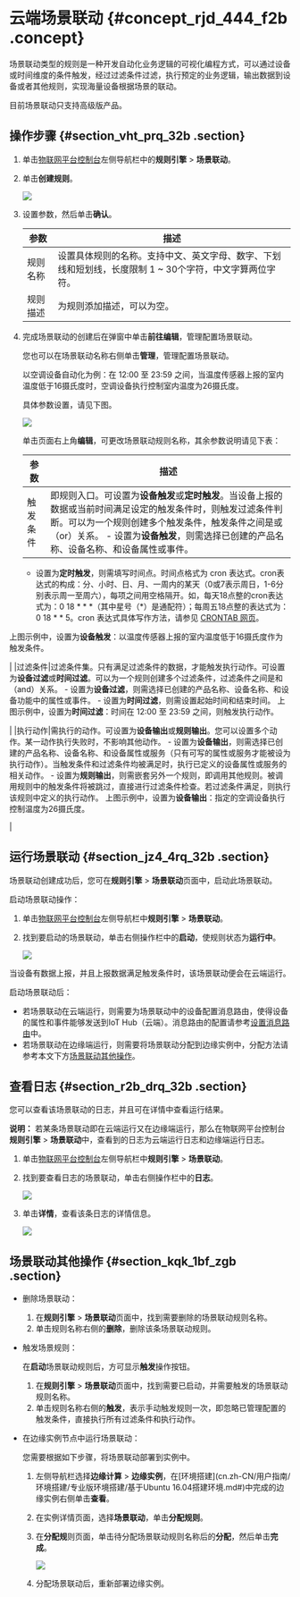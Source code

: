 # 云端场景联动 {#concept_rjd_444_f2b .concept}

场景联动类型的规则是一种开发自动化业务逻辑的可视化编程方式，可以通过设备或时间维度的条件触发，经过过滤条件过滤，执行预定的业务逻辑，输出数据到设备或者其他规则，实现海量设备根据场景的联动。

目前场景联动只支持高级版产品。

## 操作步骤 {#section_vht_prq_32b .section}

1.  单击[物联网平台控制台](http://iot.console.aliyun.com)左侧导航栏中的**规则引擎** \> **场景联动**。
2.  单击**创建规则**。

    ![](http://static-aliyun-doc.oss-cn-hangzhou.aliyuncs.com/assets/img/15098/15530670046572_zh-CN.png)

3.  设置参数，然后单击**确认**。

    |参数|描述|
    |--|--|
    |规则名称|设置具体规则的名称。支持中文、英文字母、数字、下划线和短划线，长度限制 1 ~ 30个字符，中文字算两位字符。|
    |规则描述|为规则添加描述，可以为空。|

4.  完成场景联动的创建后在弹窗中单击**前往编辑**，管理配置场景联动。

    您也可以在场景联动名称右侧单击**管理**，管理配置场景联动。

    以空调设备自动化为例：在 12:00 至 23:59 之间，当温度传感器上报的室内温度低于16摄氏度时，空调设备执行控制室内温度为26摄氏度。

    具体参数设置，请见下图。

    ![](http://static-aliyun-doc.oss-cn-hangzhou.aliyuncs.com/assets/img/15098/15530670046573_zh-CN.png)

    单击页面右上角**编辑**，可更改场景联动规则名称，其余参数说明请见下表：

    |参数|描述|
    |--|--|
    |触发条件|即规则入口。可设置为**设备触发**或**定时触发**。当设备上报的数据或当前时间满足设定的触发条件时，则触发过滤条件判断。可以为一个规则创建多个触发条件，触发条件之间是或（or）关系。    -   设置为**设备触发**，则需选择已创建的产品名称、设备名称、和设备属性或事件。
    -   设置为**定时触发**，则需填写时间点。时间点格式为 cron 表达式。cron表达式的构成：分、小时、日、月、一周内的某天（0或7表示周日，1-6分别表示周一至周六），每项之间用空格隔开。如，每天18点整的cron表达式为：0 18 \* \* \*（其中星号（\*）是通配符）；每周五18点整的表达式为：0 18 \* \* 5。cron 表达式具体写作方法，请参见 [CRONTAB 网页](http://crontab.org/)。

上图示例中，设置为**设备触发**：以温度传感器上报的室内温度低于16摄氏度作为触发条件。

|
    |过滤条件|过滤条件集。只有满足过滤条件的数据，才能触发执行动作。可设置为**设备过滤**或**时间过滤**。可以为一个规则创建多个过滤条件，过滤条件之间是和（and）关系。    -   设置为**设备过滤**，则需选择已创建的产品名称、设备名称、和设备功能中的属性或事件。
    -   设置为**时间过滤**，则需设置起始时间和结束时间。
上图示例中，设置为**时间过滤**：时间在 12:00 至 23:59 之间，则触发执行动作。

|
    |执行动作|需执行的动作。可设置为**设备输出**或**规则输出**。您可以设置多个动作。某一动作执行失败时，不影响其他动作。    -   设置为**设备输出**，则需选择已创建的产品名称、设备名称、和设备属性或服务（只有可写的属性或服务才能被设为执行动作）。当触发条件和过滤条件均被满足时，执行已定义的设备属性或服务的相关动作。
    -   设置为**规则输出**，则需嵌套另外一个规则，即调用其他规则。被调用规则中的触发条件将被跳过，直接进行过滤条件检查。若过滤条件满足，则执行该规则中定义的执行动作。
上图示例中，设置为**设备输出**：指定的空调设备执行控制温度为26摄氏度。

|


## 运行场景联动 {#section_jz4_4rq_32b .section}

场景联动创建成功后，您可在**规则引擎** \> **场景联动**页面中，启动此场景联动。

启动场景联动操作：

1.  单击[物联网平台控制台](http://iot.console.aliyun.com)左侧导航栏中**规则引擎** \> **场景联动**。
2.  找到要启动的场景联动，单击右侧操作栏中的**启动**，使规则状态为**运行中**。

    ![](http://static-aliyun-doc.oss-cn-hangzhou.aliyuncs.com/assets/img/15098/15530670046574_zh-CN.png)


当设备有数据上报，并且上报数据满足触发条件时，该场景联动便会在云端运行。

启动场景联动后：

-   若场景联动在云端运行，则需要为场景联动中的设备配置消息路由，使得设备的属性和事件能够发送到IoT Hub（云端）。消息路由的配置请参考[设置消息路由](cn.zh-CN/用户指南/消息路由/设置消息路由.md#)中。
-   若场景联动在边缘端运行，则需要将场景联动分配到边缘实例中，分配方法请参考本文下方[场景联动其他操作](#)。

## 查看日志 {#section_r2b_drq_32b .section}

您可以查看该场景联动的日志，并且可在详情中查看运行结果。

**说明：** 若某条场景联动即在云端运行又在边缘端运行，那么在物联网平台控制台**规则引擎** \> **场景联动**中，查看到的日志为云端运行日志和边缘端运行日志。

1.  单击[物联网平台控制台](http://iot.console.aliyun.com)左侧导航栏中**规则引擎** \> **场景联动**。
2.  找到要查看日志的场景联动，单击右侧操作栏中的**日志**。

    ![](http://static-aliyun-doc.oss-cn-hangzhou.aliyuncs.com/assets/img/15100/15530670046700_zh-CN.jpg)

3.  单击**详情**，查看该条日志的详情信息。

    ![](http://static-aliyun-doc.oss-cn-hangzhou.aliyuncs.com/assets/img/15098/15530670056575_zh-CN.png)


## 场景联动其他操作 {#section_kqk_1bf_zgb .section}

-   删除场景联动：
    1.  在**规则引擎** \> **场景联动**页面中，找到需要删除的场景联动规则名称。
    2.  单击规则名称右侧的**删除**，删除该条场景联动规则。
-   触发场景规则：

    在**启动**场景联动规则后，方可显示**触发**操作按钮。

    1.  在**规则引擎** \> **场景联动**页面中，找到需要已启动，并需要触发的场景联动规则名称。
    2.  单击规则名称右侧的**触发**，表示手动触发规则一次，即忽略已管理配置的触发条件，直接执行所有过滤条件和执行动作。
-   在边缘实例节点中运行场景联动：

    您需要根据如下步骤，将场景联动部署到实例中。

    1.  左侧导航栏选择**边缘计算** \> **边缘实例**，在[环境搭建](cn.zh-CN/用户指南/环境搭建/专业版环境搭建/基于Ubuntu 16.04搭建环境.md#)中完成的边缘实例右侧单击**查看**。
    2.  在实例详情页面，选择**场景联动**，单击**分配规则**。
    3.  在**分配规**则页面，单击待分配场景联动规则名称后的**分配**，然后单击**完成**。

        ![](http://static-aliyun-doc.oss-cn-hangzhou.aliyuncs.com/assets/img/15100/155306700539451_zh-CN.png)

    4.  分配场景联动后，重新部署边缘实例。

